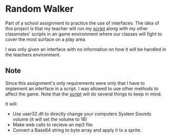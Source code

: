 # Random Walker

Part of a school assignment to practice the use of interfaces. The idea of this project is that my teacher will run my [script](Assets/RandomWalkers/KevHol.cs) along with my other classmates' scripts in an game environment where our classes will fight to cover the most surface on a play area.

I was only given an interface with no information on how it will be handled in the teachers environment.

## Note
Since this assignment's only requirements were only that I have to implement an interface in a script. I was allowed to use other methods to affect the game. Note that the [script](Assets/RandomWalkers/KevHol.cs) will do several things to keep in mind.

It will:
- Use user32.dll to directly change your computers System Sounds volume (it will set the volume to 16)
- Make web calls to recieve an mp3 file.
- Convert a Base64 string to byte array and apply it to a sprite.